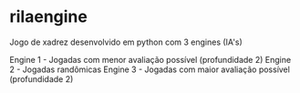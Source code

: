 # rilaengine
Jogo de xadrez desenvolvido em python com 3 engines (IA's)

Engine 1 - Jogadas com menor avaliação possível (profundidade 2)
Engine 2 - Jogadas randômicas
Engine 3 - Jogadas com maior avaliação possível (profundidade 2)
